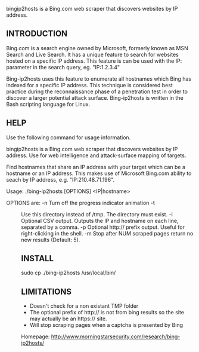 bingip2hosts is a Bing.com web scraper that discovers websites by IP address.

INTRODUCTION
------------
Bing.com is a search engine owned by Microsoft, formerly known as MSN Search and Live Search. It has a unique feature to search for websites hosted on a specific IP address. This feature is can be used with the IP: parameter in the search query, eg. "IP:1.2.3.4"

Bing-ip2hosts uses this feature to enumerate all hostnames which Bing has indexed for a specific IP address. This technique is considered best practice during the reconnaissance phase of a penetration test in order to discover a larger potential attack surface. Bing-ip2hosts is written in the Bash scripting language for Linux.

HELP
-------
Use the following command for usage information.

bingip2hosts is a Bing.com web scraper that discovers websites by IP address.
Use for web intelligence and attack-surface mapping of targets.

Find hostnames that share an IP address with your target which can be a hostname or an IP address. This makes use of Microsoft 
Bing.com ability to seach by IP address, e.g. "IP:210.48.71.196".

Usage: ./bing-ip2hosts [OPTIONS] <IP|hostname>

OPTIONS are:
-n		Turn off the progress indicator animation
-t <DIR>	Use this directory instead of /tmp. The directory must exist.
-i		Optional CSV output. Outputs the IP and hostname on each line, separated by a comma.
-p		Optional http:// prefix output. Useful for right-clicking in the shell.
-m <NUM>	Stop after NUM scraped pages return no new results (Default: 5). 


INSTALL
-------
sudo cp ./bing-ip2hosts /usr/local/bin/


LIMITATIONS
-----------
* Doesn't check for a non existant TMP folder
* The optional prefix of http:// is not from bing results so the site may actually be an https:// site.
* Will stop scraping pages when a captcha is presented by Bing

Homepage: http://www.morningstarsecurity.com/research/bing-ip2hosts/



